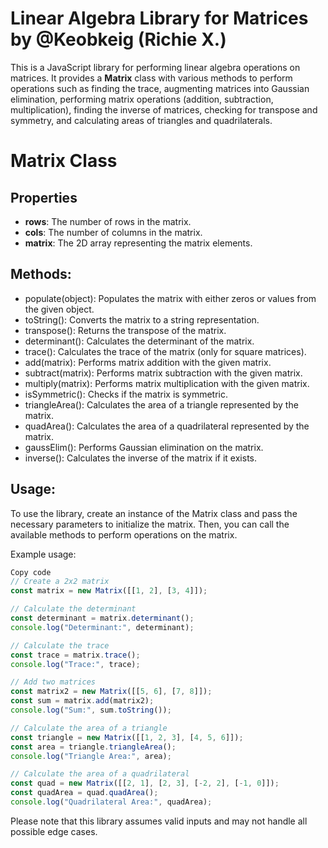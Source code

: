 # Linear Algebra Library for Matrices by @Keobkeig (Richie X.)
This is a JavaScript library for performing linear algebra operations on matrices. It provides a **Matrix** class with various methods to perform operations such as finding the trace, augmenting matrices into Gaussian elimination, performing matrix operations (addition, subtraction, multiplication), finding the inverse of matrices, checking for transpose and symmetry, and calculating areas of triangles and quadrilaterals.

# Matrix Class
## Properties
- **rows**: The number of rows in the matrix.
- **cols**: The number of columns in the matrix.
- **matrix**: The 2D array representing the matrix elements.
  
## Methods:
- populate(object): Populates the matrix with either zeros or values from the given object.
- toString(): Converts the matrix to a string representation.
- transpose(): Returns the transpose of the matrix.
- determinant(): Calculates the determinant of the matrix.
- trace(): Calculates the trace of the matrix (only for square matrices).
- add(matrix): Performs matrix addition with the given matrix.
- subtract(matrix): Performs matrix subtraction with the given matrix.
- multiply(matrix): Performs matrix multiplication with the given matrix.
- isSymmetric(): Checks if the matrix is symmetric.
- triangleArea(): Calculates the area of a triangle represented by the matrix.
- quadArea(): Calculates the area of a quadrilateral represented by the matrix.
- gaussElim(): Performs Gaussian elimination on the matrix.
- inverse(): Calculates the inverse of the matrix if it exists.
  
## Usage:
To use the library, create an instance of the Matrix class and pass the necessary parameters to initialize the matrix. Then, you can call the available methods to perform operations on the matrix.

Example usage:
```javascript
Copy code
// Create a 2x2 matrix
const matrix = new Matrix([[1, 2], [3, 4]]);

// Calculate the determinant
const determinant = matrix.determinant();
console.log("Determinant:", determinant);

// Calculate the trace
const trace = matrix.trace();
console.log("Trace:", trace);

// Add two matrices
const matrix2 = new Matrix([[5, 6], [7, 8]]);
const sum = matrix.add(matrix2);
console.log("Sum:", sum.toString());

// Calculate the area of a triangle
const triangle = new Matrix([[1, 2, 3], [4, 5, 6]]);
const area = triangle.triangleArea();
console.log("Triangle Area:", area);

// Calculate the area of a quadrilateral
const quad = new Matrix([[2, 1], [2, 3], [-2, 2], [-1, 0]]);
const quadArea = quad.quadArea();
console.log("Quadrilateral Area:", quadArea);
```

Please note that this library assumes valid inputs and may not handle all possible edge cases.
